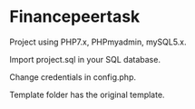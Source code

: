 # Financepeertask

Project using PHP7.x, PHPmyadmin, mySQL5.x.  

Import project.sql in your SQL database.  

Change credentials in config.php.  
<?php $con = mysqli_connect("localhost","user","password","database") or die(mysqli_error()); ?>  

Template folder has the original template.  


